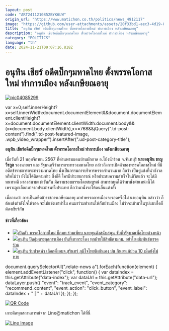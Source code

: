 ```yaml
---
layout: post
code: "ART2411210852BYK6LW"
origin_url: "https://www.matichon.co.th/politics/news_4912117"
image: "https://github.com/user-attachments/assets/20f33bd1-aec3-4d19-8874-118774f2b15d"
title: "อนุทิน เชียร์ อดีตบิ๊กๆมหาดไทย ตั้งพรรคโอกาสใหม่ ทำการเมือง หลังเกษียณอายุ"
description: "อนุทิน เชียร์อดีตบิ๊กๆมหาดไทย ตั้งพรรคโอกาสใหม่ ทำการเมือง หลังเกษียณอายุ"
category: "POLITICS"
language: "th"
date: 2024-11-21T09:07:16.818Z
---
```


# อนุทิน เชียร์ อดีตบิ๊กๆมหาดไทย ตั้งพรรคโอกาสใหม่ ทำการเมือง หลังเกษียณอายุ

[![](https://www.matichon.co.th/wp-content/uploads/2024/11/pic04085299.jpg "pic04085299")](https://www.matichon.co.th/wp-content/uploads/2024/11/pic04085299.jpg)

var x=0;self.innerHeight?x=self.innerWidth:document.documentElement&&document.documentElement.clientHeight?x=document.documentElement.clientWidth:document.body&&(x=document.body.clientWidth),x<=768&&jQuery(".td-post-content").find(".td-post-featured-image, .wpb\_video\_wrapper").insertAfter(".ud-post-category-title");

**อนุทิน เชียร์อดีตบิ๊กๆมหาดไทย ตั้งพรรคโอกาสใหม่ ทำการเมือง หลังเกษียณอายุ**

เมื่อวันที่ 21 พฤศจิกายน 2567 ที่ด่านพรมแดนบ้านผักกาด อ.โป่งน้ำร้อน จ.จันทบุรี **นายอนุทิน ชาญวีรกูล** รองนายกฯ และ รัฐมนตรีว่าการกระทรวงมหาดไทย กล่าวถึงการเปิดตัวของพรรคโอกาสใหม่ ที่มีอดีตข้าราชการกระทรวงมหาดไทย นั่งเป็นกรรมการบริหารพรรคจำนวนมาก ถือว่า เป็นคู่แข่งที่น่ากังวลหรือไม่ว่า ยังไม่ได้ติดตามข่าว ซึ่งก็ดี ใครมีประสบการณ์ หรือประสบความสำเร็จในชีวิตแล้ว จะได้มีหนทางดี มาลงสนามแข่งขันกัน มีความชอบธรรมโดยสมบูรณ์ สามารถพูดได้ว่ามานั่งตำแหน่งนี้ได้ เพราะถูกเลือกมาจากประชาชนทั้งประเทศ ดีกว่ามานั่งรอให้คนอื่นแต่งตั้ง

เมื่อถามว่า การเป็นอดีตข้าราชการเกษียณอายุ มาทำพรรคการเมืองจะรอดหรือไม่ นายอนุทิน กล่าวว่า ก็ต้องส่งกำลังใจให้รอด จะไปแช่งเขาทำไม คนมาร่วมทำงานให้กับบ้านเมือง ไม่ว่าจะเข้ามาในรูปแบบใดก็ต้องเชียร์กัน

#### ข่าวที่เกี่ยวข้อง

*   [![](https://www.matichon.co.th/wp-content/uploads/2024/11/118.jpg)เปิดตัว พรรคโอกาสใหม่ บิ๊กมท.ร่วมเพียบ นายทุนดังสนับสนุน จับขั้วรัฐบาลเพื่อไทยล่วงหน้า](https://www.matichon.co.th/politics/news_4909528)
*   [![](https://www.matichon.co.th/wp-content/uploads/2024/11/pudaum1.jpg)อนุทิน ปัดอุ้มตระกูลการเมือง ยันที่เขากระโดง ทุกฝ่ายใช้สิทธิตามกม. อย่าโยงสัมพันธ์พรรคร่วม](https://www.matichon.co.th/politics/news_4906860)
*   [![](https://www.matichon.co.th/wp-content/uploads/2024/11/11-158.jpg)อนุทิน รับปวดหัว เลือกตั้งอบจ.สุรินทร์ ภูมิใจไทยชิงกันเอง บ่น กินยาแก้ปวด 10 เม็ดยังไม่หาย](https://www.matichon.co.th/politics/news_4905828)

document.querySelectorAll(".relate-news a").forEach(function(element) { element.addEventListener("click", function() { var dataIndex = this.getAttribute("data-index"); var dataUrl = this.getAttribute("data-url"); dataLayer.push({ "event": "track\_event", "event\_category": "recommend\_content", "event\_action": "click\_button", "event\_label": dataIndex + " | " + dataUrl }); }); });

[![QR Code](https://www.matichon.co.th/wp-content/uploads/2023/07/wob1371z.jpg)](https://lin.ee/ht0nDxX)

เกาะติดทุกสถานการณ์จาก Line@matichon ได้ที่นี่

[![Line Image](https://www.matichon.co.th/wp-content/uploads/2023/07/th.png)](https://lin.ee/ht0nDxX)